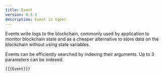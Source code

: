 ```yaml
---
title: Event
version: 0.3.3
description: Event in Vyper
---
```


Events write logs to the blockchain, commonly used by application to monitor blockchain state and as a cheaper alternative to store data on the blockchain without using state variables.

Events can be efficiently searched by indexing their arguments. Up to 3 parameters can be indexed.

```vyper
{{{Event}}}
```
